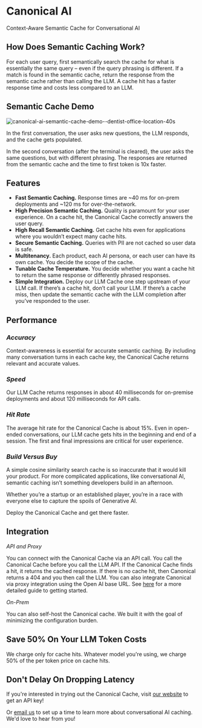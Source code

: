 # Canonical AI

Context-Aware Semantic Cache for Conversational AI

## How Does Semantic Caching Work?

For each user query, first semantically search the cache for what is essentially the same query – even if the query phrasing is different. If a match is found in the semantic cache, return the response from the semantic cache rather than calling the LLM. A cache hit has a faster response time and costs less compared to an LLM.

## Semantic Cache Demo

![canonical-ai-semantic-cache-demo--dentist-office-location-40s](https://github.com/Canonical-AI-Inc/canonical/assets/640297/91116289-d86e-4f96-8057-ea987525e39d)

In the first conversation, the user asks new questions, the LLM responds, and the cache gets populated. 

In the second conversation (after the terminal is cleared), the user asks the same questions, but with different phrasing. The responses are returned from the semantic cache and the time to first token is 10x faster.

## Features

- **Fast Semantic Caching.** Response times are ~40 ms for on-prem deployments and ~120 ms for over-the-network. 
- **High Precision Semantic Caching.** Quality is paramount for your user experience. On a cache hit, the Canonical Cache correctly answers the user query. 
- **High Recall Semantic Caching.** Get cache hits even for applications where you wouldn’t expect many cache hits.
- **Secure Semantic Caching.** Queries with PII are not cached so user data is safe.
- **Multitenancy.** Each product, each AI persona, or each user can have its own cache. You decide the scope of the cache.
- **Tunable Cache Temperature.** You decide whether you want a cache hit to return the same response or differently phrased responses.
- **Simple Integration.** Deploy our LLM Cache one step upstream of your LLM call. If there’s a cache hit, don’t call your LLM. If there’s a cache miss, then update the semantic cache with the LLM completion after you’ve responded to the user.

## Performance

### _Accuracy_ 

Context-awareness is essential for accurate semantic caching. By including many conversation turns in each cache key, the Canonical Cache returns relevant and accurate values.

### _Speed_

Our LLM Cache returns responses in about 40 milliseconds for on-premise deployments and about 120 milliseconds for API calls. 

### _Hit Rate_

The average hit rate for the Canonical Cache is about 15%. Even in open-ended conversations, our LLM cache gets hits in the beginning and end of a session. The first and final impressions are critical for user experience.

### _Build Versus Buy_

A simple cosine similarity search cache is so inaccurate that it would kill your product. For more complicated applications, like conversational AI, semantic caching isn’t something developers build in an afternoon. 

Whether you’re a startup or an established player, you’re in a race with everyone else to capture the spoils of Generative AI. 

Deploy the Canonical Cache and get there faster.

## Integration

_API and Proxy_

You can connect with the Canonical Cache via an API call. You call the Canonical Cache before you call the LLM API. If the Canonical Cache finds a hit, it returns the cached response. If there is no cache hit, then Canonical returns a 404 and you then call the LLM. You can also integrate Canonical via proxy integration using the Open AI base URL. See [here](https://github.com/Canonical-AI-Inc/canonical/tree/main/examples) for a more detailed guide to getting started.

_On-Prem_

You can also self-host the Canonical cache. We built it with the goal of minimizing the configuration burden. 

## Save 50% On Your LLM Token Costs

We charge only for cache hits. Whatever model you're using, we charge 50% of the per token price on cache hits.

## Don't Delay On Dropping Latency

If you're interested in trying out the Canonical Cache, visit [our website](https://canonical.chat/) to get an API key! 

Or [email us](mailto:hello@canonical.chat) to set up a time to learn more about conversational AI caching. We'd love to hear from you!
